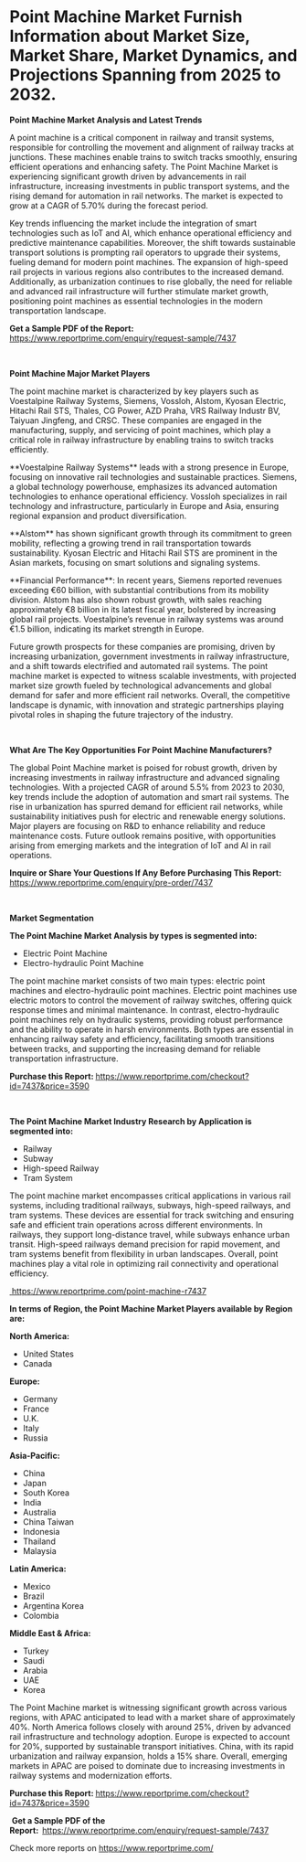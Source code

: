 <p><h1>Point Machine Market Furnish Information about Market Size, Market Share, Market Dynamics, and Projections Spanning from 2025 to 2032.</h1></p><p><strong>Point Machine Market Analysis and Latest Trends</strong></p>
<p><p>A point machine is a critical component in railway and transit systems, responsible for controlling the movement and alignment of railway tracks at junctions. These machines enable trains to switch tracks smoothly, ensuring efficient operations and enhancing safety. The Point Machine Market is experiencing significant growth driven by advancements in rail infrastructure, increasing investments in public transport systems, and the rising demand for automation in rail networks. The market is expected to grow at a CAGR of 5.70% during the forecast period.</p><p>Key trends influencing the market include the integration of smart technologies such as IoT and AI, which enhance operational efficiency and predictive maintenance capabilities. Moreover, the shift towards sustainable transport solutions is prompting rail operators to upgrade their systems, fueling demand for modern point machines. The expansion of high-speed rail projects in various regions also contributes to the increased demand. Additionally, as urbanization continues to rise globally, the need for reliable and advanced rail infrastructure will further stimulate market growth, positioning point machines as essential technologies in the modern transportation landscape.</p></p>
<p><strong>Get a Sample PDF of the Report:&nbsp;</strong> <a href="https://www.reportprime.com/enquiry/request-sample/7437?utm_campaign=2247&utm_medium=2&utm_source=Github&utm_content=ia&utm_term=19032025&utm_id=point-machine">https://www.reportprime.com/enquiry/request-sample/7437</a></p>
<p>&nbsp;</p>
<p><strong>Point Machine Major Market Players</strong></p>
<p><p>The point machine market is characterized by key players such as Voestalpine Railway Systems, Siemens, Vossloh, Alstom, Kyosan Electric, Hitachi Rail STS, Thales, CG Power, AZD Praha, VRS Railway Industr BV, Taiyuan Jingfeng, and CRSC. These companies are engaged in the manufacturing, supply, and servicing of point machines, which play a critical role in railway infrastructure by enabling trains to switch tracks efficiently.</p><p>**Voestalpine Railway Systems** leads with a strong presence in Europe, focusing on innovative rail technologies and sustainable practices. Siemens, a global technology powerhouse, emphasizes its advanced automation technologies to enhance operational efficiency. Vossloh specializes in rail technology and infrastructure, particularly in Europe and Asia, ensuring regional expansion and product diversification.</p><p>**Alstom** has shown significant growth through its commitment to green mobility, reflecting a growing trend in rail transportation towards sustainability. Kyosan Electric and Hitachi Rail STS are prominent in the Asian markets, focusing on smart solutions and signaling systems.</p><p>**Financial Performance**: In recent years, Siemens reported revenues exceeding €60 billion, with substantial contributions from its mobility division. Alstom has also shown robust growth, with sales reaching approximately €8 billion in its latest fiscal year, bolstered by increasing global rail projects. Voestalpine’s revenue in railway systems was around €1.5 billion, indicating its market strength in Europe.</p><p>Future growth prospects for these companies are promising, driven by increasing urbanization, government investments in railway infrastructure, and a shift towards electrified and automated rail systems. The point machine market is expected to witness scalable investments, with projected market size growth fueled by technological advancements and global demand for safer and more efficient rail networks. Overall, the competitive landscape is dynamic, with innovation and strategic partnerships playing pivotal roles in shaping the future trajectory of the industry.</p></p>
<p>&nbsp;</p>
<p><strong>What Are The Key Opportunities For Point Machine Manufacturers?</strong></p>
<p><p>The global Point Machine market is poised for robust growth, driven by increasing investments in railway infrastructure and advanced signaling technologies. With a projected CAGR of around 5.5% from 2023 to 2030, key trends include the adoption of automation and smart rail systems. The rise in urbanization has spurred demand for efficient rail networks, while sustainability initiatives push for electric and renewable energy solutions. Major players are focusing on R&D to enhance reliability and reduce maintenance costs. Future outlook remains positive, with opportunities arising from emerging markets and the integration of IoT and AI in rail operations.</p></p>
<p><strong>Inquire or Share Your Questions If Any Before Purchasing This Report:</strong> <a href="https://www.reportprime.com/enquiry/pre-order/7437?utm_campaign=2247&utm_medium=2&utm_source=Github&utm_content=ia&utm_term=19032025&utm_id=point-machine">https://www.reportprime.com/enquiry/pre-order/7437</a></p>
<p>&nbsp;</p>
<p><strong>Market Segmentation</strong></p>
<p><strong>The Point Machine Market Analysis by types is segmented into:</strong></p>
<p><ul><li>Electric Point Machine</li><li>Electro-hydraulic Point Machine</li></ul></p>
<p><p>The point machine market consists of two main types: electric point machines and electro-hydraulic point machines. Electric point machines use electric motors to control the movement of railway switches, offering quick response times and minimal maintenance. In contrast, electro-hydraulic point machines rely on hydraulic systems, providing robust performance and the ability to operate in harsh environments. Both types are essential in enhancing railway safety and efficiency, facilitating smooth transitions between tracks, and supporting the increasing demand for reliable transportation infrastructure.</p></p>
<p><strong>Purchase this Report:&nbsp;</strong><a href="https://www.reportprime.com/checkout?id=7437&price=3590&utm_campaign=2247&utm_medium=2&utm_source=Github&utm_content=ia&utm_term=19032025&utm_id=point-machine">https://www.reportprime.com/checkout?id=7437&price=3590</a></p>
<p>&nbsp;</p>
<p><strong>The Point Machine Market Industry Research by Application is segmented into:</strong></p>
<p><ul><li>Railway</li><li>Subway</li><li>High-speed Railway</li><li>Tram System</li></ul></p>
<p><p>The point machine market encompasses critical applications in various rail systems, including traditional railways, subways, high-speed railways, and tram systems. These devices are essential for track switching and ensuring safe and efficient train operations across different environments. In railways, they support long-distance travel, while subways enhance urban transit. High-speed railways demand precision for rapid movement, and tram systems benefit from flexibility in urban landscapes. Overall, point machines play a vital role in optimizing rail connectivity and operational efficiency.</p></p>
<p><a href="https://www.reportprime.com/point-machine-r7437?utm_campaign=2247&utm_medium=2&utm_source=Github&utm_content=ia&utm_term=19032025&utm_id=point-machine">&nbsp;https://www.reportprime.com/point-machine-r7437</a></p>
<p><strong>In terms of Region, the Point Machine Market Players available by Region are:</strong></p>
<p>
    <p> <strong> North America: </strong>
        <ul>
            <li>United States</li>
            <li>Canada</li>
        </ul>
        </p> 
    <p> <strong> Europe: </strong>
        <ul>
            <li>Germany</li>
            <li>France</li>
            <li>U.K.</li>
            <li>Italy</li>
            <li>Russia</li>
        </ul>
        </p> 
    <p> <strong> Asia-Pacific: </strong>
        <ul>
            <li>China</li>
            <li>Japan</li>
            <li>South Korea</li>
            <li>India</li>
            <li>Australia</li>
            <li>China Taiwan</li>
            <li>Indonesia</li>
            <li>Thailand</li>
            <li>Malaysia</li>
        </ul>
        </p> 
    <p> <strong> Latin America: </strong>
        <ul>
            <li>Mexico</li>
            <li>Brazil</li>
            <li>Argentina Korea</li>
            <li>Colombia</li>
        </ul>
        </p> 
    <p> <strong> Middle East & Africa: </strong>
        <ul>
            <li>Turkey</li>
            <li>Saudi</li>
            <li>Arabia</li>
            <li>UAE</li>
            <li>Korea</li>
        </ul>
    </p>
    </p>
<p><p>The Point Machine market is witnessing significant growth across various regions, with APAC anticipated to lead with a market share of approximately 40%. North America follows closely with around 25%, driven by advanced rail infrastructure and technology adoption. Europe is expected to account for 20%, supported by sustainable transport initiatives. China, with its rapid urbanization and railway expansion, holds a 15% share. Overall, emerging markets in APAC are poised to dominate due to increasing investments in railway systems and modernization efforts.</p></p>
<p><strong>Purchase this Report: </strong><a href="https://www.reportprime.com/checkout?id=7437&price=3590&utm_campaign=2247&utm_medium=2&utm_source=Github&utm_content=ia&utm_term=19032025&utm_id=point-machine">https://www.reportprime.com/checkout?id=7437&price=3590</a></p>
<p>&nbsp;<strong>Get a Sample PDF of the Report:&nbsp;&nbsp;</strong><a href="https://www.reportprime.com/enquiry/request-sample/7437?utm_campaign=2247&utm_medium=2&utm_source=Github&utm_content=ia&utm_term=19032025&utm_id=point-machine">https://www.reportprime.com/enquiry/request-sample/7437</a></p>
<p><strong></strong></p>
<p>Check more reports on <a href="https://www.reportprime.com/?utm_campaign=2247&utm_medium=2&utm_source=Github&utm_content=ia&utm_term=19032025&utm_id=point-machine">https://www.reportprime.com/</a></p>